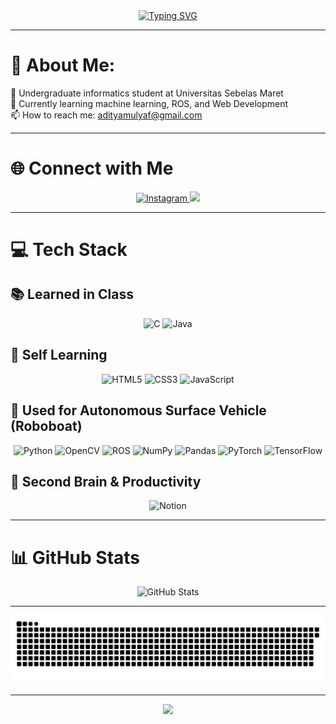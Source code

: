 <div align="center">
    <a href="https://git.io/typing-svg"><img src="https://readme-typing-svg.demolab.com?font=Times+New+Roman&size=90&pause=1000&color=F7F7F7&background=0099FF&center=true&vCenter=true&width=1584&height=396&lines=Hello%2C+World!" alt="Typing SVG" /></a>
</div>

---

# 👦 About Me:
🔭 Undergraduate informatics student at Universitas Sebelas Maret<br>
🌱 Currently learning machine learning, ROS, and Web Development<br>
📫 How to reach me: adityamulyaf@gmail.com<br>

---

# 🌐 Connect with Me
<div align="center">
    <a href="https://instagram.com/adityamulyaf" target="_blank">
        <img src="https://img.shields.io/badge/Instagram-%23E4405F.svg?logo=Instagram&logoColor=white" alt="Instagram">
    </a>
    <a href="https://linkedin.com/in/firizqi-aditya-mulya" target="_blank">
        <img src="https://img.shields.io/badge/LinkedIn-%230077B5.svg?logo=linkedin&logoColor=white">
    </a>
</div>

---

# 💻 Tech Stack
## 📚 Learned in Class
<div align="center">
  <img src="https://img.shields.io/badge/c-%2300599C.svg?style=flat&logo=c&logoColor=white" alt="C" />
  <img src="https://img.shields.io/badge/java-%23ED8B00.svg?style=flat&logo=openjdk&logoColor=white" alt="Java" />
</div>

## 🎨 Self Learning
<div align="center">
  <img src="https://img.shields.io/badge/html5-%23E34F26.svg?style=flat&logo=html5&logoColor=white" alt="HTML5" />
  <img src="https://img.shields.io/badge/css3-%231572B6.svg?style=flat&logo=css3&logoColor=white" alt="CSS3" />
  <img src="https://img.shields.io/badge/javascript-%23323330.svg?style=flat&logo=javascript&logoColor=%23F7DF1E" alt="JavaScript" />
</div>

## 🚤 Used for Autonomous Surface Vehicle (Roboboat)
<div align="center">
  <img src="https://img.shields.io/badge/python-3670A0?style=flat&logo=python&logoColor=ffdd54" alt="Python" />
  <img src="https://img.shields.io/badge/opencv-%23white.svg?style=flat&logo=opencv&logoColor=white" alt="OpenCV" />
  <img src="https://img.shields.io/badge/ros-%230A0FF9.svg?style=flat&logo=ros&logoColor=white" alt="ROS" />
  <img src="https://img.shields.io/badge/numpy-%23013243.svg?style=flat&logo=numpy&logoColor=white" alt="NumPy" />
  <img src="https://img.shields.io/badge/pandas-%23150458.svg?style=flat&logo=pandas&logoColor=white" alt="Pandas" />
  <img src="https://img.shields.io/badge/PyTorch-%23EE4C2C.svg?style=flat&logo=PyTorch&logoColor=white" alt="PyTorch" />
  <img src="https://img.shields.io/badge/TensorFlow-%23FF6F00.svg?style=flat&logo=TensorFlow&logoColor=white" alt="TensorFlow" />
</div>

## 📝 Second Brain & Productivity
<div align="center">
  <img src="https://img.shields.io/badge/Notion-%23000000.svg?style=flat&logo=notion&logoColor=white" alt="Notion" />
</div>

---

# 📊 GitHub Stats
<div align="center">
    <img src="https://github-readme-stats.vercel.app/api/top-langs/?username=adityamulyaf&theme=shadow_blue&hide_border=false&include_all_commits=true&count_private=false&layout=compact" alt="GitHub Stats">
</div>

---

<div align="center">
    <picture>
    <source media="(prefers-color-scheme: dark)" srcset="https://raw.githubusercontent.com/Adityamulyaf/Adityamulyaf/output/github-snake-dark.svg" />
    <source media="(prefers-color-scheme: light)" srcset="https://raw.githubusercontent.com/Adityamulyaf/Adityamulyaf/output/github-snake.svg" />
    <img alt="github-snake" src="https://raw.githubusercontent.com/Adityamulyaf/Adityamulyaf/output/github-snake.svg" />
    </picture>
</div>

---

<div align="center">
  <img src="https://media1.tenor.com/m/vPnMgX6oF18AAAAC/frieren-himmel.gif">
</div>
